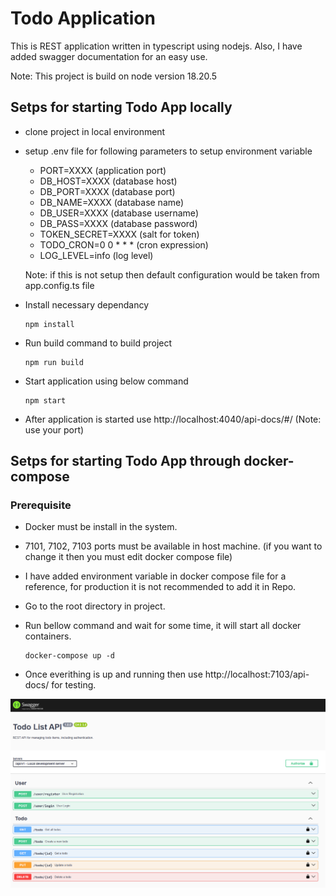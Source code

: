 # Todo Application

This is REST application written in typescript using nodejs. Also, I have added swagger documentation for an easy use.

Note: This project is build on node version 18.20.5

## Setps for starting Todo App locally

- clone project in local environment
- setup .env file for following parameters to setup environment variable
    - PORT=XXXX (application port)
    - DB_HOST=XXXX (database host)
    - DB_PORT=XXXX (database port)
    - DB_NAME=XXXX (database name)
    - DB_USER=XXXX (database username)
    - DB_PASS=XXXX (database password)
    - TOKEN_SECRET=XXXX (salt for token)
    - TODO_CRON=0 0 * * * (cron expression)
    - LOG_LEVEL=info (log level)

    Note: if this is not setup then default configuration would be taken from app.config.ts file
- Install necessary dependancy
    ```
    npm install
    ```
- Run build command to build project
    ```
    npm run build
    ``` 
- Start application using below command
    ```
    npm start
    ```
- After application is started use http://localhost:4040/api-docs/#/ (Note: use your port)

## Setps for starting Todo App through docker-compose

### Prerequisite

- Docker must be install in the system.
- 7101, 7102, 7103 ports must be available in host machine. (if you want to change it then you must edit docker compose file)
- I have added environment variable in docker compose file for a reference, for production it is not recommended to add it in Repo.

- Go to the root directory in project.
- Run bellow command and wait for some time, it will start all docker containers.
    ```
    docker-compose up -d
    ``` 
- Once everithing is up and running then use http://localhost:7103/api-docs/ for testing.

![alt text](image.png)